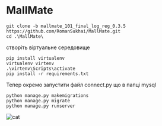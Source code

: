 <h1>MallMate</h1>

``` shell
git clone -b mallmate_101_final_log_reg_0.3.5 https://github.com/RomanSukhai/MallMate.git
cd .\MallMate\
```

створіть віртуальне середовище

``` shell
pip install virtualenv
virtualenv virtenv 
.\virtenv\Scripts\activate 
pip install -r requirements.txt
```

Тепер окремо запустити файл connect.py що в папці mysql

``` shell
python manage.py makemigrations
python manage.py migrate 
python manage.py runserver
```


   ![cat](https://github.com/RomanSukhai/MallMate/assets/118640498/488761ad-a13a-438b-82df-02a00ef1bcc3)

